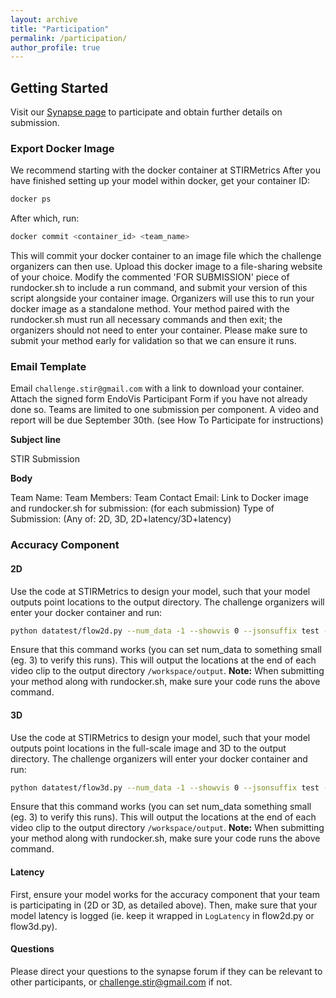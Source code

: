 ```yaml
---
layout: archive
title: "Participation"
permalink: /participation/
author_profile: true
---
```

## Getting Started
Visit our [Synapse page](https://www.synapse.org/Synapse:syn65877821/wiki/631618) to participate and obtain further details on submission.

### Export Docker Image
We recommend starting with the docker container at STIRMetrics
After you have finished setting up your model within docker, get your container ID:
```bash
docker ps
```
After which, run:
```bash
docker commit <container_id> <team_name>
```
This will commit your docker container to an image file which the challenge organizers can then use. Upload this docker image to a file-sharing website of your choice. Modify the commented 'FOR SUBMISSION' piece of rundocker.sh to include a run command, and submit your version of this script alongside your container image. Organizers will use this to run your docker image as a standalone method. Your method paired with the rundocker.sh must run all necessary commands and then exit; the organizers should not need to enter your container. Please make sure to submit your method early for validation so that we can ensure it runs.

### Email Template
Email `challenge.stir@gmail.com` with a link to download your container. Attach the signed form EndoVis Participant Form if you have not already done so. Teams are limited to one submission per component. A video and report will be due September 30th. (see How To Participate for instructions)

**Subject line**

STIR Submission <teamname> <submissiontype>

**Body**

Team Name:
Team Members:
Team Contact Email:
Link to Docker image and rundocker.sh for submission: (for each submission)
Type of Submission: (Any of: 2D, 3D, 2D+latency/3D+latency)

### Accuracy Component

#### 2D
Use the code at STIRMetrics to design your model, such that your model outputs point locations to the output directory. The challenge organizers will enter your docker container and run:
```bash
python datatest/flow2d.py --num_data -1 --showvis 0 --jsonsuffix test --modeltype <YOURMODEL> --ontestingset 1
```
Ensure that this command works (you can set num_data to something small (eg. 3) to verify this runs). This will output the locations at the end of each video clip to the output directory `/workspace/output`.
**Note:** When submitting your method along with rundocker.sh, make sure your code runs the above command.

#### 3D
Use the code at STIRMetrics to design your model, such that your model outputs point locations in the full-scale image and 3D to the output directory. The challenge organizers will enter your docker container and run:
```bash
python datatest/flow3d.py --num_data -1 --showvis 0 --jsonsuffix test --modeltype <YOURMODEL> --ontestingset 1
```
Ensure that this command works (you can set num_data something small (eg. 3) to verify this runs). This will output the locations at the end of each video clip to the output directory `/workspace/output`.
**Note:** When submitting your method along with rundocker.sh, make sure your code runs the above command.

#### Latency
First, ensure your model works for the accuracy component that your team is participating in (2D or 3D, as detailed above). Then, make sure that your model latency is logged (ie. keep it wrapped in `LogLatency` in flow2d.py or flow3d.py).

#### Questions
Please direct your questions to the synapse forum if they can be relevant to other participants, or challenge.stir@gmail.com if not.

